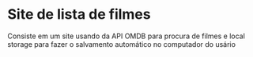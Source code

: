 # Site de lista de filmes
Consiste em um site usando da API OMDB para procura de filmes e local storage para fazer o salvamento automático no computador do usário
